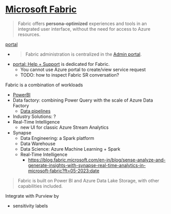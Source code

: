 # [Microsoft Fabric](https://learn.microsoft.com/en-us/fabric/get-started/microsoft-fabric-overview)
> Fabric offers **persona-optimized** experiences and tools in an integrated user interface, without the need for access to Azure resources.
 
[portal](https://app.fabric.microsoft.com/)
- > Fabric administration is centralized in the [Admin portal](https://app.fabric.microsoft.com/admin-portal/tenantSettings).
- [portal: Help + Support](https://app.powerbi.com/admin-portal/supportCenter) is dedicated for Fabric.
  - You cannot use Azure portal to create/view service request
  - TODO: how to inspect Fabric SR conversation?

Fabric is a combination of workloads
- [PowerBI](https://github.com/davidkhala/power/tree/main/bi)
- Data factory: combining Power Query with the scale of Azure Data Factory
  - [Data pipelines](factory/pipeline/README.md)
- Industry Solutions: ?
- Real-Time Intelligence
  - new UI for classic Azure Stream Analytics 
- Synapse
  - Data Engineering: a Spark platform
  - Data Warehouse
  - Data Science: Azure Machine Learning + Spark
  - Real-Time Intelligence
     - https://blog.fabric.microsoft.com/en-in/blog/sense-analyze-and-generate-insights-with-synapse-real-time-analytics-in-microsoft-fabric?ft=05-2023:date

> Fabric is built on Power BI and Azure Data Lake Storage, with other capabilities included. 

Integrate with Purview by
- sensitivity labels
